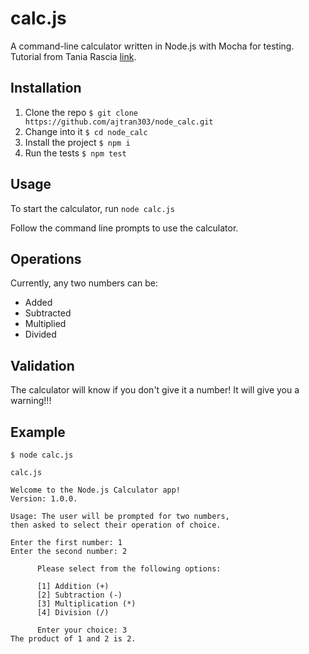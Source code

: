 # calc.js

A command-line calculator written in Node.js with Mocha for testing. Tutorial from Tania Rascia [link](https://www.taniarascia.com/unit-testing-in-javascript/).

## Installation

1. Clone the repo `$ git clone https://github.com/ajtran303/node_calc.git`
1. Change into it `$ cd node_calc`
1. Install the project `$ npm i`
1. Run the tests `$ npm test`

## Usage

To start the calculator, run `node calc.js`

Follow the command line prompts to use the calculator.

## Operations

Currently, any two numbers can be:

- Added
- Subtracted
- Multiplied
- Divided

## Validation

The calculator will know if you don't give it a number! It will give you a warning!!!

## Example

```
$ node calc.js

calc.js

Welcome to the Node.js Calculator app!
Version: 1.0.0.

Usage: The user will be prompted for two numbers,
then asked to select their operation of choice.

Enter the first number: 1
Enter the second number: 2

      Please select from the following options:

      [1] Addition (+)
      [2] Subtraction (-)
      [3] Multiplication (*)
      [4] Division (/)

      Enter your choice: 3
The product of 1 and 2 is 2.
```
